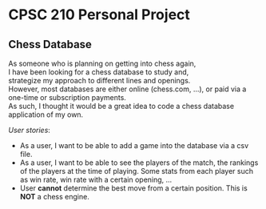 # CPSC 210 Personal Project

## Chess Database 

As someone who is planning on getting into chess again,
<br> I have been looking for a chess database to study and,
<br> strategize my approach to different lines and openings.<br>
However, most databases are either online (chess.com, ...), or paid via a one-time or subscription payments.
<br>
As such, I thought it would be a great idea to code a chess database application of my own.<br>

*User stories*:
- As a user, I want to be able to add a game into the database via a csv file.
- As a user, I want to be able to see the players of the match, the rankings of the players at the time of playing. Some
stats from each player such as win rate, win rate with a certain opening, ...
- User **cannot** determine the best move from a certain position. This is **NOT** a chess engine.